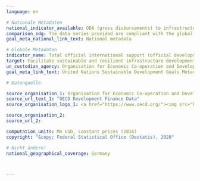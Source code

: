 ```yaml
---
language: en

# Nationale Metadaten
national_indicator_available: ODA (gross disbursements) to infrastructure <br> ODA and OOF (gross disbursements) to infrastructure
comparison_sdg: The data series provided are compliant with the global SDG Metadata.
goal_meta_national_link_text: National metadata

# Globale Metadaten
indicator_name: Total official international support (official development assistance plus other official flows) to infrastructure
target: Facilitate sustainable and resilient infrastructure development in developing countries through enhanced financial, technological and technical support to African countries, least developed countries, landlocked developing countries and small island developing States
un_custodian_agency: Organisation for Economic Co-operation and Development (OECD)
goal_meta_link_text: United Nations Sustainable Development Goals Metadata

# Datenquelle

source_organisation_1: Organisation for Economic Co-operation and Development (OECD)
source_url_text_1: "OECD Development Finance Data"
source_organisation_logo_1: <a href="https://www.oecd.org/"><img src="https://g205sdgs.github.io/sdg-indicators/public/LogosEn/oecd.png" alt="Logo OECD" /></a>

source_organisation_2:
source_url_2:

computation_units: Mn USD, constant prices (2016)
copyright: "&copy; Federal Statistical Office (Destatis), 2020"

# Nicht ändern!
national_geographical_coverage: Germany



---
```

